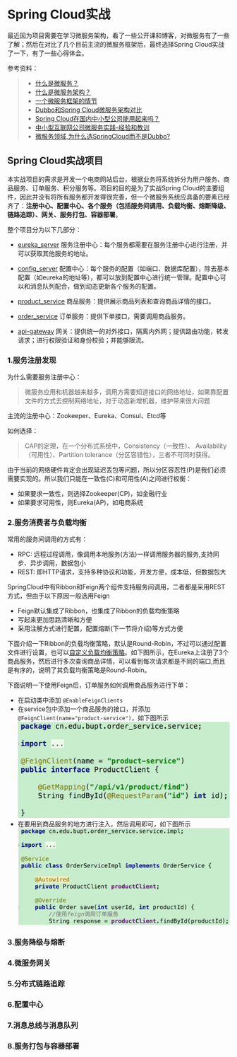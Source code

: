 # Spring Cloud实战
  最近因为项目需要在学习微服务架构，看了一些公开课和博客，对微服务有了一些了解；然后在对比了几个目前主流的微服务框架后，最终选择Spring Cloud实战了一下，有了一些心得体会。
  
  参考资料：
  >* [什么是微服务？](https://www.sohu.com/a/221400925_100039689)
  >* [什么是微服务架构？](https://www.zhihu.com/question/65502802?sort=created)
  >* [一个微服务框架的情节](https://www.jianshu.com/p/ff24b87316d3)
  >* [Dubbo和Spring Cloud微服务架构对比](https://blog.csdn.net/zhangweiwei2020/article/details/78646252)
  >* [Spring Cloud在国内中小型公司能用起来吗？](https://mp.weixin.qq.com/s?__biz=MzI4NDY5Mjc1Mg==&mid=2247483976&idx=1&sn=8772578e5c096e0da99b32f3f005e05a&scene=21#wechat_redirect)
  >* [中小型互联网公司微服务实践-经验和教训](https://mp.weixin.qq.com/s?__biz=MzI4NDY5Mjc1Mg==&mid=2247484078&idx=1&sn=7e0eeb1865ec2d7af3dc42f14d0ea324&chksm=ebf6dad1dc8153c7d74f4e221a4bcd8a76be3d269d27f4537d891b6a0f79a7344c08134fc137&scene=21#wechat_redirect)
  >* [微服务领域,为什么选SpringCloud而不是Dubbo?](https://blog.csdn.net/whusj/article/details/80709793)


## Spring Cloud实战项目

  本实战项目的需求是开发一个电商网站后台，根据业务将系统拆分为用户服务、商品服务、订单服务、积分服务等。项目的目的是为了实战Spring Cloud的主要组件，因此并没有将所有服务都开发得很完善，但一个微服务系统应具备的要素已经齐了：**注册中心、配置中心、各个服务（包括服务间调用、负载均衡、熔断降级、链路追踪）、网关、服务打包、容器部署**。
  
  整个项目分为以下几部分：
  
  - [eureka_server](https://github.com/pwalan/eureka_server.git) 服务注册中心：每个服务都需要在服务注册中心进行注册，并可以获取其他服务的地址。
  
  - [config_server](https://github.com/pwalan/config-server.git) 配置中心：每个服务的配置（如端口、数据库配置），除去基本配置（如eureka的地址等），都可以放到配置中心进行统一管理。配置中心可以和消息队列配合，做到动态更新各个服务的配置。
  
  - [product_service](https://github.com/pwalan/product_service.git) 商品服务：提供展示商品列表和查询商品详情的接口。
  
  - [order_service](https://github.com/pwalan/order_service.git) 订单服务：提供下单接口，需要调用商品服务。
  
  - [api-gateway](https://github.com/pwalan/api-gateway.git) 网关：提供统一的对外接口，隔离内外网；提供路由功能，转发请求；进行权限验证和身份校验；并能够限流。
  
### 1.服务注册发现
为什么需要服务注册中心：
> 微服务应用和机器越来越多，调用方需要知道接口的网络地址，如果靠配置文件的方式去控制网络地址，对于动态新增机器，维护带来很大问题

主流的注册中心：Zookeeper、Eureka、Consul、Etcd等

如何选择：
> CAP的定理，在一个分布式系统中，Consistency（一致性）、 Availability（可用性）、Partition tolerance（分区容错性），三者不可同时获得。

由于当前的网络硬件肯定会出现延迟丢包等问题，所以分区容忍性(P)是我们必须需要实现的。所以我们只能在一致性(C)和可用性(A)之间进行权衡：
* 如果要求一致性，则选择Zookeeper(CP)，如金融行业
* 如果要求可用性，则Eureka(AP)，如电商系统

### 2.服务消费者与负载均衡
常用的服务间调用的方式有：
* RPC: 远程过程调用，像调用本地服务(方法)一样调用服务器的服务,支持同步、异步调用，数据包小
* REST: 即HTTP请求，支持多种协议和功能，开发方便，成本低，但数据包大

SpringCloud中有Ribbon和Feign两个组件支持服务间调用，二者都是采用REST方式，但由于以下原因一般选用Feign
* Feign默认集成了Ribbon，也集成了Ribbon的负载均衡策略
* 写起来更加思路清晰和方便
* 采用注解方式进行配置，配置熔断(下一节将介绍)等方式方便

下面介绍一下Ribbon的负载均衡策略，默认是Round-Robin，不过可以通过配置文件进行设置，也可以[自定义负载均衡策略](http://cloud.spring.io/spring-cloud-static/Finchley.RELEASE/single/spring-cloud.html#_customizing_the_ribbon_client_by_setting_properties)。如下图所示，在Eureka上注册了3个商品服务，然后进行多次查询商品详情，可以看到每次请求都是不同的端口,而且是有序的，说明了其负载均衡策略是Round-Robin。


下面说明一下使用Feign后，订单服务如何调用商品服务进行下单：
* 在启动类中添加 ```@EnableFeignClients```
* 在service包中添加一个商品服务的接口，并添加```@FeignClient(name="product-service")```，如下图所示![interface](material/2-interface.png)
* 在要用到商品服务的地方进行注入，然后调用即可，如下图所示![interface](material/2-autowired.png)


### 3.服务降级与熔断



### 4.微服务网关


### 5.分布式链路追踪


### 6.配置中心


### 7.消息总线与消息队列


### 8.服务打包与容器部署


